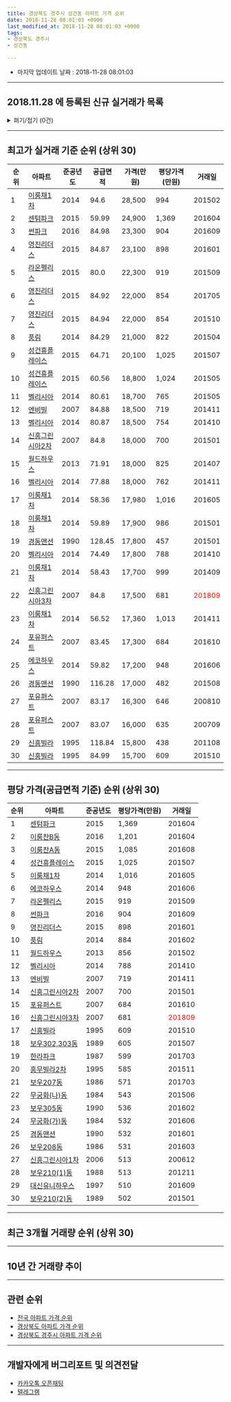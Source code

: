 ```yaml
---
title: 경상북도 경주시 성건동 아파트 가격 순위
date: 2018-11-28 08:01:03 +0900
last_modified_at: 2018-11-28 08:01:03 +0900
tags:
- 경상북도 경주시
- 성건동

---
```


* 마지막 업데이트 날짜 : 2018-11-28 08:01:03

---

## 2018.11.28 에 등록된 신규 실거래가 목록

<details>
<summary>펴기/접기 (0건)</summary>
<div markdown="1">

|아파트|준공년도|공급면적|가격(만원)|평당가격(만원)|거래일|
|---|---|---|---|---|---|
|없음||||||


</div>
</details>

---

## 최고가 실거래 기준 순위 (상위 30)


|순위|아파트|준공년도|공급면적|가격(만원)|평당가격(만원)|거래일|
|---|---|---|---|---|---|---|
|1|[이룸채1차](https://search.naver.com/search.naver?query=%EA%B2%BD%EC%83%81%EB%B6%81%EB%8F%84+%EA%B2%BD%EC%A3%BC%EC%8B%9C+%EC%84%B1%EA%B1%B4%EB%8F%99+%EC%9D%B4%EB%A3%B8%EC%B1%841%EC%B0%A8)|2014|94.6|28,500|994|201502|
|2|[센텀파크](https://search.naver.com/search.naver?query=%EA%B2%BD%EC%83%81%EB%B6%81%EB%8F%84+%EA%B2%BD%EC%A3%BC%EC%8B%9C+%EC%84%B1%EA%B1%B4%EB%8F%99+%EC%84%BC%ED%85%80%ED%8C%8C%ED%81%AC)|2015|59.99|24,900|1,369|201604|
|3|[썬파크](https://search.naver.com/search.naver?query=%EA%B2%BD%EC%83%81%EB%B6%81%EB%8F%84+%EA%B2%BD%EC%A3%BC%EC%8B%9C+%EC%84%B1%EA%B1%B4%EB%8F%99+%EC%8D%AC%ED%8C%8C%ED%81%AC)|2016|84.98|23,300|904|201609|
|4|[영진리더스](https://search.naver.com/search.naver?query=%EA%B2%BD%EC%83%81%EB%B6%81%EB%8F%84+%EA%B2%BD%EC%A3%BC%EC%8B%9C+%EC%84%B1%EA%B1%B4%EB%8F%99+%EC%98%81%EC%A7%84%EB%A6%AC%EB%8D%94%EC%8A%A4)|2015|84.87|23,100|898|201601|
|5|[라온펠리스](https://search.naver.com/search.naver?query=%EA%B2%BD%EC%83%81%EB%B6%81%EB%8F%84+%EA%B2%BD%EC%A3%BC%EC%8B%9C+%EC%84%B1%EA%B1%B4%EB%8F%99+%EB%9D%BC%EC%98%A8%ED%8E%A0%EB%A6%AC%EC%8A%A4)|2015|80.0|22,300|919|201509|
|6|[영진리더스](https://search.naver.com/search.naver?query=%EA%B2%BD%EC%83%81%EB%B6%81%EB%8F%84+%EA%B2%BD%EC%A3%BC%EC%8B%9C+%EC%84%B1%EA%B1%B4%EB%8F%99+%EC%98%81%EC%A7%84%EB%A6%AC%EB%8D%94%EC%8A%A4)|2015|84.92|22,000|854|201705|
|7|[영진리더스](https://search.naver.com/search.naver?query=%EA%B2%BD%EC%83%81%EB%B6%81%EB%8F%84+%EA%B2%BD%EC%A3%BC%EC%8B%9C+%EC%84%B1%EA%B1%B4%EB%8F%99+%EC%98%81%EC%A7%84%EB%A6%AC%EB%8D%94%EC%8A%A4)|2015|84.94|22,000|854|201510|
|8|[풍림](https://search.naver.com/search.naver?query=%EA%B2%BD%EC%83%81%EB%B6%81%EB%8F%84+%EA%B2%BD%EC%A3%BC%EC%8B%9C+%EC%84%B1%EA%B1%B4%EB%8F%99+%ED%92%8D%EB%A6%BC)|2014|84.29|21,000|822|201504|
|9|[성건휴플레이스](https://search.naver.com/search.naver?query=%EA%B2%BD%EC%83%81%EB%B6%81%EB%8F%84+%EA%B2%BD%EC%A3%BC%EC%8B%9C+%EC%84%B1%EA%B1%B4%EB%8F%99+%EC%84%B1%EA%B1%B4%ED%9C%B4%ED%94%8C%EB%A0%88%EC%9D%B4%EC%8A%A4)|2015|64.71|20,100|1,025|201507|
|10|[성건휴플레이스](https://search.naver.com/search.naver?query=%EA%B2%BD%EC%83%81%EB%B6%81%EB%8F%84+%EA%B2%BD%EC%A3%BC%EC%8B%9C+%EC%84%B1%EA%B1%B4%EB%8F%99+%EC%84%B1%EA%B1%B4%ED%9C%B4%ED%94%8C%EB%A0%88%EC%9D%B4%EC%8A%A4)|2015|60.56|18,800|1,024|201505|
|11|[벨리시아](https://search.naver.com/search.naver?query=%EA%B2%BD%EC%83%81%EB%B6%81%EB%8F%84+%EA%B2%BD%EC%A3%BC%EC%8B%9C+%EC%84%B1%EA%B1%B4%EB%8F%99+%EB%B2%A8%EB%A6%AC%EC%8B%9C%EC%95%84)|2014|80.61|18,700|765|201505|
|12|[엔비빌](https://search.naver.com/search.naver?query=%EA%B2%BD%EC%83%81%EB%B6%81%EB%8F%84+%EA%B2%BD%EC%A3%BC%EC%8B%9C+%EC%84%B1%EA%B1%B4%EB%8F%99+%EC%97%94%EB%B9%84%EB%B9%8C)|2007|84.88|18,500|719|201411|
|13|[벨리시아](https://search.naver.com/search.naver?query=%EA%B2%BD%EC%83%81%EB%B6%81%EB%8F%84+%EA%B2%BD%EC%A3%BC%EC%8B%9C+%EC%84%B1%EA%B1%B4%EB%8F%99+%EB%B2%A8%EB%A6%AC%EC%8B%9C%EC%95%84)|2014|80.87|18,500|754|201410|
|14|[신흥그린시아2차](https://search.naver.com/search.naver?query=%EA%B2%BD%EC%83%81%EB%B6%81%EB%8F%84+%EA%B2%BD%EC%A3%BC%EC%8B%9C+%EC%84%B1%EA%B1%B4%EB%8F%99+%EC%8B%A0%ED%9D%A5%EA%B7%B8%EB%A6%B0%EC%8B%9C%EC%95%842%EC%B0%A8)|2007|84.8|18,000|700|201501|
|15|[월드하우스](https://search.naver.com/search.naver?query=%EA%B2%BD%EC%83%81%EB%B6%81%EB%8F%84+%EA%B2%BD%EC%A3%BC%EC%8B%9C+%EC%84%B1%EA%B1%B4%EB%8F%99+%EC%9B%94%EB%93%9C%ED%95%98%EC%9A%B0%EC%8A%A4)|2013|71.91|18,000|825|201407|
|16|[벨리시아](https://search.naver.com/search.naver?query=%EA%B2%BD%EC%83%81%EB%B6%81%EB%8F%84+%EA%B2%BD%EC%A3%BC%EC%8B%9C+%EC%84%B1%EA%B1%B4%EB%8F%99+%EB%B2%A8%EB%A6%AC%EC%8B%9C%EC%95%84)|2014|77.88|18,000|762|201411|
|17|[이룸채1차](https://search.naver.com/search.naver?query=%EA%B2%BD%EC%83%81%EB%B6%81%EB%8F%84+%EA%B2%BD%EC%A3%BC%EC%8B%9C+%EC%84%B1%EA%B1%B4%EB%8F%99+%EC%9D%B4%EB%A3%B8%EC%B1%841%EC%B0%A8)|2014|58.36|17,980|1,016|201605|
|18|[이룸채1차](https://search.naver.com/search.naver?query=%EA%B2%BD%EC%83%81%EB%B6%81%EB%8F%84+%EA%B2%BD%EC%A3%BC%EC%8B%9C+%EC%84%B1%EA%B1%B4%EB%8F%99+%EC%9D%B4%EB%A3%B8%EC%B1%841%EC%B0%A8)|2014|59.89|17,900|986|201501|
|19|[경동맨션](https://search.naver.com/search.naver?query=%EA%B2%BD%EC%83%81%EB%B6%81%EB%8F%84+%EA%B2%BD%EC%A3%BC%EC%8B%9C+%EC%84%B1%EA%B1%B4%EB%8F%99+%EA%B2%BD%EB%8F%99%EB%A7%A8%EC%85%98)|1990|128.45|17,800|457|201501|
|20|[벨리시아](https://search.naver.com/search.naver?query=%EA%B2%BD%EC%83%81%EB%B6%81%EB%8F%84+%EA%B2%BD%EC%A3%BC%EC%8B%9C+%EC%84%B1%EA%B1%B4%EB%8F%99+%EB%B2%A8%EB%A6%AC%EC%8B%9C%EC%95%84)|2014|74.49|17,800|788|201410|
|21|[이룸채1차](https://search.naver.com/search.naver?query=%EA%B2%BD%EC%83%81%EB%B6%81%EB%8F%84+%EA%B2%BD%EC%A3%BC%EC%8B%9C+%EC%84%B1%EA%B1%B4%EB%8F%99+%EC%9D%B4%EB%A3%B8%EC%B1%841%EC%B0%A8)|2014|58.43|17,700|999|201409|
|22|[신흥그린시아3차](https://search.naver.com/search.naver?query=%EA%B2%BD%EC%83%81%EB%B6%81%EB%8F%84+%EA%B2%BD%EC%A3%BC%EC%8B%9C+%EC%84%B1%EA%B1%B4%EB%8F%99+%EC%8B%A0%ED%9D%A5%EA%B7%B8%EB%A6%B0%EC%8B%9C%EC%95%843%EC%B0%A8)|2007|84.8|17,500|681|<span style="color:red">201809</span>|
|23|[이룸채1차](https://search.naver.com/search.naver?query=%EA%B2%BD%EC%83%81%EB%B6%81%EB%8F%84+%EA%B2%BD%EC%A3%BC%EC%8B%9C+%EC%84%B1%EA%B1%B4%EB%8F%99+%EC%9D%B4%EB%A3%B8%EC%B1%841%EC%B0%A8)|2014|56.52|17,360|1,013|201411|
|24|[포유퍼스트](https://search.naver.com/search.naver?query=%EA%B2%BD%EC%83%81%EB%B6%81%EB%8F%84+%EA%B2%BD%EC%A3%BC%EC%8B%9C+%EC%84%B1%EA%B1%B4%EB%8F%99+%ED%8F%AC%EC%9C%A0%ED%8D%BC%EC%8A%A4%ED%8A%B8)|2007|83.45|17,300|684|201610|
|25|[에코하우스](https://search.naver.com/search.naver?query=%EA%B2%BD%EC%83%81%EB%B6%81%EB%8F%84+%EA%B2%BD%EC%A3%BC%EC%8B%9C+%EC%84%B1%EA%B1%B4%EB%8F%99+%EC%97%90%EC%BD%94%ED%95%98%EC%9A%B0%EC%8A%A4)|2014|59.82|17,200|948|201606|
|26|[경동맨션](https://search.naver.com/search.naver?query=%EA%B2%BD%EC%83%81%EB%B6%81%EB%8F%84+%EA%B2%BD%EC%A3%BC%EC%8B%9C+%EC%84%B1%EA%B1%B4%EB%8F%99+%EA%B2%BD%EB%8F%99%EB%A7%A8%EC%85%98)|1990|116.28|17,000|482|201508|
|27|[포유퍼스트](https://search.naver.com/search.naver?query=%EA%B2%BD%EC%83%81%EB%B6%81%EB%8F%84+%EA%B2%BD%EC%A3%BC%EC%8B%9C+%EC%84%B1%EA%B1%B4%EB%8F%99+%ED%8F%AC%EC%9C%A0%ED%8D%BC%EC%8A%A4%ED%8A%B8)|2007|83.17|16,300|646|200810|
|28|[포유퍼스트](https://search.naver.com/search.naver?query=%EA%B2%BD%EC%83%81%EB%B6%81%EB%8F%84+%EA%B2%BD%EC%A3%BC%EC%8B%9C+%EC%84%B1%EA%B1%B4%EB%8F%99+%ED%8F%AC%EC%9C%A0%ED%8D%BC%EC%8A%A4%ED%8A%B8)|2007|83.07|16,000|635|200709|
|29|[신흥빌라](https://search.naver.com/search.naver?query=%EA%B2%BD%EC%83%81%EB%B6%81%EB%8F%84+%EA%B2%BD%EC%A3%BC%EC%8B%9C+%EC%84%B1%EA%B1%B4%EB%8F%99+%EC%8B%A0%ED%9D%A5%EB%B9%8C%EB%9D%BC)|1995|118.84|15,800|438|201108|
|30|[신흥빌라](https://search.naver.com/search.naver?query=%EA%B2%BD%EC%83%81%EB%B6%81%EB%8F%84+%EA%B2%BD%EC%A3%BC%EC%8B%9C+%EC%84%B1%EA%B1%B4%EB%8F%99+%EC%8B%A0%ED%9D%A5%EB%B9%8C%EB%9D%BC)|1995|84.99|15,700|609|201510|


---

## 평당 가격(공급면적 기준) 순위 (상위 30)


|순위|아파트|준공년도|평당가격(만원)|거래일|
|---|---|---|---|---|
|1|[센텀파크](https://search.naver.com/search.naver?query=%EA%B2%BD%EC%83%81%EB%B6%81%EB%8F%84+%EA%B2%BD%EC%A3%BC%EC%8B%9C+%EC%84%B1%EA%B1%B4%EB%8F%99+%EC%84%BC%ED%85%80%ED%8C%8C%ED%81%AC)|2015|1,369|201604|
|2|[이룸찬B동](https://search.naver.com/search.naver?query=%EA%B2%BD%EC%83%81%EB%B6%81%EB%8F%84+%EA%B2%BD%EC%A3%BC%EC%8B%9C+%EC%84%B1%EA%B1%B4%EB%8F%99+%EC%9D%B4%EB%A3%B8%EC%B0%ACB%EB%8F%99)|2016|1,201|201604|
|3|[이룸찬A동](https://search.naver.com/search.naver?query=%EA%B2%BD%EC%83%81%EB%B6%81%EB%8F%84+%EA%B2%BD%EC%A3%BC%EC%8B%9C+%EC%84%B1%EA%B1%B4%EB%8F%99+%EC%9D%B4%EB%A3%B8%EC%B0%ACA%EB%8F%99)|2015|1,085|201608|
|4|[성건휴플레이스](https://search.naver.com/search.naver?query=%EA%B2%BD%EC%83%81%EB%B6%81%EB%8F%84+%EA%B2%BD%EC%A3%BC%EC%8B%9C+%EC%84%B1%EA%B1%B4%EB%8F%99+%EC%84%B1%EA%B1%B4%ED%9C%B4%ED%94%8C%EB%A0%88%EC%9D%B4%EC%8A%A4)|2015|1,025|201507|
|5|[이룸채1차](https://search.naver.com/search.naver?query=%EA%B2%BD%EC%83%81%EB%B6%81%EB%8F%84+%EA%B2%BD%EC%A3%BC%EC%8B%9C+%EC%84%B1%EA%B1%B4%EB%8F%99+%EC%9D%B4%EB%A3%B8%EC%B1%841%EC%B0%A8)|2014|1,016|201605|
|6|[에코하우스](https://search.naver.com/search.naver?query=%EA%B2%BD%EC%83%81%EB%B6%81%EB%8F%84+%EA%B2%BD%EC%A3%BC%EC%8B%9C+%EC%84%B1%EA%B1%B4%EB%8F%99+%EC%97%90%EC%BD%94%ED%95%98%EC%9A%B0%EC%8A%A4)|2014|948|201606|
|7|[라온펠리스](https://search.naver.com/search.naver?query=%EA%B2%BD%EC%83%81%EB%B6%81%EB%8F%84+%EA%B2%BD%EC%A3%BC%EC%8B%9C+%EC%84%B1%EA%B1%B4%EB%8F%99+%EB%9D%BC%EC%98%A8%ED%8E%A0%EB%A6%AC%EC%8A%A4)|2015|919|201509|
|8|[썬파크](https://search.naver.com/search.naver?query=%EA%B2%BD%EC%83%81%EB%B6%81%EB%8F%84+%EA%B2%BD%EC%A3%BC%EC%8B%9C+%EC%84%B1%EA%B1%B4%EB%8F%99+%EC%8D%AC%ED%8C%8C%ED%81%AC)|2016|904|201609|
|9|[영진리더스](https://search.naver.com/search.naver?query=%EA%B2%BD%EC%83%81%EB%B6%81%EB%8F%84+%EA%B2%BD%EC%A3%BC%EC%8B%9C+%EC%84%B1%EA%B1%B4%EB%8F%99+%EC%98%81%EC%A7%84%EB%A6%AC%EB%8D%94%EC%8A%A4)|2015|898|201601|
|10|[풍림](https://search.naver.com/search.naver?query=%EA%B2%BD%EC%83%81%EB%B6%81%EB%8F%84+%EA%B2%BD%EC%A3%BC%EC%8B%9C+%EC%84%B1%EA%B1%B4%EB%8F%99+%ED%92%8D%EB%A6%BC)|2014|884|201602|
|11|[월드하우스](https://search.naver.com/search.naver?query=%EA%B2%BD%EC%83%81%EB%B6%81%EB%8F%84+%EA%B2%BD%EC%A3%BC%EC%8B%9C+%EC%84%B1%EA%B1%B4%EB%8F%99+%EC%9B%94%EB%93%9C%ED%95%98%EC%9A%B0%EC%8A%A4)|2013|856|201502|
|12|[벨리시아](https://search.naver.com/search.naver?query=%EA%B2%BD%EC%83%81%EB%B6%81%EB%8F%84+%EA%B2%BD%EC%A3%BC%EC%8B%9C+%EC%84%B1%EA%B1%B4%EB%8F%99+%EB%B2%A8%EB%A6%AC%EC%8B%9C%EC%95%84)|2014|788|201410|
|13|[엔비빌](https://search.naver.com/search.naver?query=%EA%B2%BD%EC%83%81%EB%B6%81%EB%8F%84+%EA%B2%BD%EC%A3%BC%EC%8B%9C+%EC%84%B1%EA%B1%B4%EB%8F%99+%EC%97%94%EB%B9%84%EB%B9%8C)|2007|719|201411|
|14|[신흥그린시아2차](https://search.naver.com/search.naver?query=%EA%B2%BD%EC%83%81%EB%B6%81%EB%8F%84+%EA%B2%BD%EC%A3%BC%EC%8B%9C+%EC%84%B1%EA%B1%B4%EB%8F%99+%EC%8B%A0%ED%9D%A5%EA%B7%B8%EB%A6%B0%EC%8B%9C%EC%95%842%EC%B0%A8)|2007|700|201501|
|15|[포유퍼스트](https://search.naver.com/search.naver?query=%EA%B2%BD%EC%83%81%EB%B6%81%EB%8F%84+%EA%B2%BD%EC%A3%BC%EC%8B%9C+%EC%84%B1%EA%B1%B4%EB%8F%99+%ED%8F%AC%EC%9C%A0%ED%8D%BC%EC%8A%A4%ED%8A%B8)|2007|684|201610|
|16|[신흥그린시아3차](https://search.naver.com/search.naver?query=%EA%B2%BD%EC%83%81%EB%B6%81%EB%8F%84+%EA%B2%BD%EC%A3%BC%EC%8B%9C+%EC%84%B1%EA%B1%B4%EB%8F%99+%EC%8B%A0%ED%9D%A5%EA%B7%B8%EB%A6%B0%EC%8B%9C%EC%95%843%EC%B0%A8)|2007|681|<span style="color:red">201809</span>|
|17|[신흥빌라](https://search.naver.com/search.naver?query=%EA%B2%BD%EC%83%81%EB%B6%81%EB%8F%84+%EA%B2%BD%EC%A3%BC%EC%8B%9C+%EC%84%B1%EA%B1%B4%EB%8F%99+%EC%8B%A0%ED%9D%A5%EB%B9%8C%EB%9D%BC)|1995|609|201510|
|18|[보우302,303동](https://search.naver.com/search.naver?query=%EA%B2%BD%EC%83%81%EB%B6%81%EB%8F%84+%EA%B2%BD%EC%A3%BC%EC%8B%9C+%EC%84%B1%EA%B1%B4%EB%8F%99+%EB%B3%B4%EC%9A%B0302%2C303%EB%8F%99)|1989|605|201507|
|19|[한라파크](https://search.naver.com/search.naver?query=%EA%B2%BD%EC%83%81%EB%B6%81%EB%8F%84+%EA%B2%BD%EC%A3%BC%EC%8B%9C+%EC%84%B1%EA%B1%B4%EB%8F%99+%ED%95%9C%EB%9D%BC%ED%8C%8C%ED%81%AC)|1987|599|201703|
|20|[흥무빌라2차](https://search.naver.com/search.naver?query=%EA%B2%BD%EC%83%81%EB%B6%81%EB%8F%84+%EA%B2%BD%EC%A3%BC%EC%8B%9C+%EC%84%B1%EA%B1%B4%EB%8F%99+%ED%9D%A5%EB%AC%B4%EB%B9%8C%EB%9D%BC2%EC%B0%A8)|1995|585|201511|
|21|[보우207동](https://search.naver.com/search.naver?query=%EA%B2%BD%EC%83%81%EB%B6%81%EB%8F%84+%EA%B2%BD%EC%A3%BC%EC%8B%9C+%EC%84%B1%EA%B1%B4%EB%8F%99+%EB%B3%B4%EC%9A%B0207%EB%8F%99)|1986|571|201703|
|22|[무궁화(나)동](https://search.naver.com/search.naver?query=%EA%B2%BD%EC%83%81%EB%B6%81%EB%8F%84+%EA%B2%BD%EC%A3%BC%EC%8B%9C+%EC%84%B1%EA%B1%B4%EB%8F%99+%EB%AC%B4%EA%B6%81%ED%99%94%28%EB%82%98%29%EB%8F%99)|1984|543|201506|
|23|[보우305동](https://search.naver.com/search.naver?query=%EA%B2%BD%EC%83%81%EB%B6%81%EB%8F%84+%EA%B2%BD%EC%A3%BC%EC%8B%9C+%EC%84%B1%EA%B1%B4%EB%8F%99+%EB%B3%B4%EC%9A%B0305%EB%8F%99)|1990|536|201602|
|24|[무궁화(가)동](https://search.naver.com/search.naver?query=%EA%B2%BD%EC%83%81%EB%B6%81%EB%8F%84+%EA%B2%BD%EC%A3%BC%EC%8B%9C+%EC%84%B1%EA%B1%B4%EB%8F%99+%EB%AC%B4%EA%B6%81%ED%99%94%28%EA%B0%80%29%EB%8F%99)|1984|532|201606|
|25|[경동맨션](https://search.naver.com/search.naver?query=%EA%B2%BD%EC%83%81%EB%B6%81%EB%8F%84+%EA%B2%BD%EC%A3%BC%EC%8B%9C+%EC%84%B1%EA%B1%B4%EB%8F%99+%EA%B2%BD%EB%8F%99%EB%A7%A8%EC%85%98)|1990|532|201601|
|26|[보우208동](https://search.naver.com/search.naver?query=%EA%B2%BD%EC%83%81%EB%B6%81%EB%8F%84+%EA%B2%BD%EC%A3%BC%EC%8B%9C+%EC%84%B1%EA%B1%B4%EB%8F%99+%EB%B3%B4%EC%9A%B0208%EB%8F%99)|1986|531|201603|
|27|[신흥그린시아1차](https://search.naver.com/search.naver?query=%EA%B2%BD%EC%83%81%EB%B6%81%EB%8F%84+%EA%B2%BD%EC%A3%BC%EC%8B%9C+%EC%84%B1%EA%B1%B4%EB%8F%99+%EC%8B%A0%ED%9D%A5%EA%B7%B8%EB%A6%B0%EC%8B%9C%EC%95%841%EC%B0%A8)|2006|513|200612|
|28|[보우210(1)동](https://search.naver.com/search.naver?query=%EA%B2%BD%EC%83%81%EB%B6%81%EB%8F%84+%EA%B2%BD%EC%A3%BC%EC%8B%9C+%EC%84%B1%EA%B1%B4%EB%8F%99+%EB%B3%B4%EC%9A%B0210%281%29%EB%8F%99)|1988|513|201211|
|29|[대신유니하우스](https://search.naver.com/search.naver?query=%EA%B2%BD%EC%83%81%EB%B6%81%EB%8F%84+%EA%B2%BD%EC%A3%BC%EC%8B%9C+%EC%84%B1%EA%B1%B4%EB%8F%99+%EB%8C%80%EC%8B%A0%EC%9C%A0%EB%8B%88%ED%95%98%EC%9A%B0%EC%8A%A4)|1997|510|201609|
|30|[보우210(2)동](https://search.naver.com/search.naver?query=%EA%B2%BD%EC%83%81%EB%B6%81%EB%8F%84+%EA%B2%BD%EC%A3%BC%EC%8B%9C+%EC%84%B1%EA%B1%B4%EB%8F%99+%EB%B3%B4%EC%9A%B0210%282%29%EB%8F%99)|1989|502|201501|


---

## 최근 3개월 거래량 순위 (상위 30)


<div style="width:100%;">
    <canvas id="deal_count_ranking" height="250"></canvas>
</div>


<script>
new Chart(document.getElementById("deal_count_ranking"), {
    type: 'horizontalBar',
    data: {
        labels: ['한라파크', '대신유니하우스', '장미3동', '무궁화(가)동', '신흥그린시아3차', '풍림'],
        datasets: [{
            label: '실거래 수',
            data: [1, 1, 1, 1, 1, 1],
            borderColor: "rgba(255, 0, 128, 1)",
            backgroundColor: "rgba(255, 0, 128, 0.5)",
            fill: false,
        }]
    },
    options: {
        responsive: true,
        title: {
            display: true,
            text: '최근 3개월 거래량 순위'
        },
        tooltips: {
            mode: 'index',
            intersect: false,
            callbacks: {
                title: function(tooltipItems, data) {
                    return "실거래 수:";
                },
                label: function(tooltipItem, data) {
                    return data.labels[tooltipItem.index] + ": " + tooltipItem.xLabel;
                }
            }
        },
        hover: {
            mode: 'nearest',
            intersect: true
        },
        scales: {
            xAxes: [{
                display: true,
                scaleLabel: {
                    display: true,
                    labelString: '실거래 수'
                },
                ticks: {
                    suggestedMin: 0,
                }
            }],
            yAxes: [{
                display: true,
                ticks: {
                    autoSkip: false,
                    callback: function(value, index, values) {
                        if (value.length > 15)
                            return value.substr(0, 13) + "...";
                        else
                            return value;
                    }
                },
                scaleLabel: {
                    display: false,
                }
            }]
        }
    }
});

</script>


---

## 10년 간 거래량 추이


<div style="width:100%;">
    <canvas id="deal_progress" height="250"></canvas>
</div>

<script>
new Chart(document.getElementById("deal_progress"), {
    type: 'line',
    data: {
        labels: ['200811','200812','200901','200902','200903','200904','200905','200906','200907','200908','200909','200910','200911','200912','201001','201002','201003','201004','201005','201006','201007','201008','201009','201010','201011','201012','201101','201102','201103','201104','201105','201106','201107','201108','201109','201110','201111','201112','201201','201202','201203','201204','201205','201206','201207','201208','201209','201210','201211','201212','201301','201302','201303','201304','201305','201306','201307','201308','201309','201310','201311','201312','201401','201402','201403','201404','201405','201406','201407','201408','201409','201410','201411','201412','201501','201502','201503','201504','201505','201506','201507','201508','201509','201510','201511','201512','201601','201602','201603','201604','201605','201606','201607','201608','201609','201610','201611','201612','201701','201702','201703','201704','201705','201706','201707','201708','201709','201710','201711','201712','201801','201802','201803','201804','201805','201806','201807','201808','201809','201810','201811'],
        datasets: [{
            label: '실거래 수',
            pointRadius: 1,
            data: [2, 1, 0, 2, 1, 3, 2, 1, 5, 5, 3, 2, 1, 6, 3, 4, 3, 1, 4, 5, 3, 4, 1, 5, 4, 2, 5, 2, 0, 9, 3, 0, 1, 2, 3, 3, 5, 2, 0, 8, 10, 5, 4, 0, 8, 3, 2, 1, 4, 2, 3, 5, 5, 3, 1, 0, 3, 6, 0, 2, 1, 4, 1, 2, 3, 0, 3, 2, 7, 3, 8, 14, 9, 5, 11, 7, 5, 9, 3, 3, 5, 4, 5, 7, 5, 5, 9, 6, 5, 6, 6, 5, 2, 4, 6, 4, 6, 3, 1, 7, 5, 4, 4, 3, 1, 4, 3, 1, 4, 1, 2, 1, 4, 2, 2, 4, 0, 2, 3, 1, 2],
            borderColor: "rgba(255, 201, 14, 1)",
            backgroundColor: "rgba(255, 201, 14, 0.5)",
            fill: true,
        }]
    },
    options: {
        responsive: true,
        title: {
            display: true,
            text: '10년간 거래량 추이'
        },
        tooltips: {
            mode: 'index',
            intersect: false,
        },
        hover: {
            mode: 'nearest',
            intersect: true
        },
        scales: {
            xAxes: [{
                display: true,
                scaleLabel: {
                    display: true,
                    labelString: '년/월'
                }
            }],
            yAxes: [{
                display: true,
                ticks: {
                    suggestedMin: 0,
                },
                scaleLabel: {
                    display: true,
                    labelString: '실거래 수'
                }
            }]
        }
    }
});

</script>


---

## 관련 순위

- [전국 아파트 가격 순위](https://inasie.github.io/apt-ranking/전국)
- [경상북도 아파트 가격 순위](https://inasie.github.io/apt-ranking/경상북도)
- [경상북도 경주시 아파트 가격 순위](https://inasie.github.io/apt-ranking/경상북도-경주시)


---

## 개발자에게 버그리포트 및 의견전달

- [카카오톡 오픈채팅](https://open.kakao.com/o/gLJUAP4)
- [텔레그램](https://t.me/inasie)


